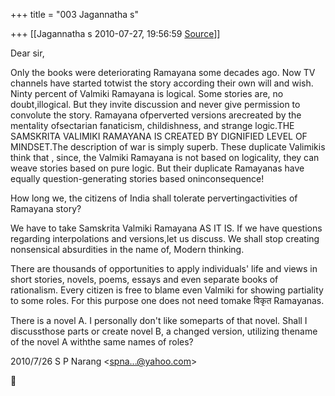 +++
title = "003 Jagannatha s"

+++
[[Jagannatha s	2010-07-27, 19:56:59 [Source](https://groups.google.com/g/bvparishat/c/swp1qPcxa40)]]



Dear sir,



Only the books were deteriorating Ramayana some decades ago. Now TV channels have started totwist the story according their own will and wish. Ninty percent of Valmiki Ramayana is logical. Some stories are, no doubt,illogical. But they invite discussion and never give permission to convolute the story. Ramayana ofperverted versions arecreated by the mentality ofsectarian fanaticism, childishness, and strange logic.THE SAMSKRITA VALIMIKI RAMAYANA IS CREATED BY DIGNIFIED LEVEL OF MINDSET.The description of war is simply superb. These duplicate Valimikis think that , since, the Valmiki Ramayana is not based on logicality, they can weave stories based on pure logic. But their duplicate Ramayanas have equally question-generating stories based oninconsequence!

How long we, the citizens of India shall tolerate pervertingactivities of Ramayana story?

We have to take Samskrita Valmiki Ramayana AS IT IS. If we have questions regarding interpolations and versions,let us discuss. We shall stop creating nonsensical absurdities in the name of, Modern thinking.



There are thousands of opportunities to apply individuals' life and
views in short stories, novels, poems, essays and even separate books of rationalism. Every citizen is free to blame even Valmiki for showing partiality to some roles. For this purpose one does not need tomake विकृत Ramayanas.

There is a novel A. I personally don't like someparts of that novel. Shall I discussthose parts or create novel B, a changed version, utilizing thename of the novel A withthe same names of roles?



2010/7/26 S P Narang \<[spna...@yahoo.com]()\>



